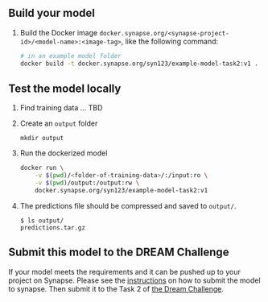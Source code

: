 ## Build your model

1. Build the Docker image `docker.synapse.org/<synapse-project-id>/<model-name>:<image-tag>`, like the following command:

   ```bash
   # in an example model folder
   docker build -t docker.synapse.org/syn123/example-model-task2:v1 .
   ```

## Test the model locally

1. Find training data ... TBD
2. Create an `output` folder

   ```
   mkdir output
   ```

3. Run the dockerized model

   ```bash
   docker run \
       -v $(pwd)/<folder-of-training-data>/:/input:ro \
       -v $(pwd)/output:/output:rw \
       docker.synapse.org/syn123/example-model-task2:v1
   ```

4. The predictions file should be compressed and saved to `output/`.

   ```
   $ ls output/
   predictions.tar.gz
   ```

## Submit this model to the DREAM Challenge

If your model meets the requirements and it can be pushed up to your project on Synapse. Please see the [instructions] on how to submit the model to synapse. Then submit it to the Task 2 of [the Dream Challenge].

[the dream challenge]: https://www.synapse.org/#!Synapse:syn26720920/wiki/615338
[instructions]: https://www.synapse.org/#!Synapse:syn26720920/wiki/615352
